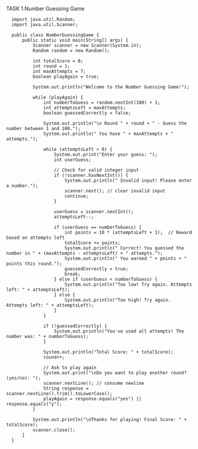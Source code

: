 TASK 1.Number Guessing Game

      import java.util.Random;
      import java.util.Scanner;
      
      public class NumberGuessingGame {
          public static void main(String[] args) {
              Scanner scanner = new Scanner(System.in);
              Random random = new Random();
      
              int totalScore = 0;
              int round = 1;
              int maxAttempts = 7;
              boolean playAgain = true;
      
              System.out.println("Welcome to the Number Guessing Game!");
      
              while (playAgain) {
                  int numberToGuess = random.nextInt(100) + 1;
                  int attemptsLeft = maxAttempts;
                  boolean guessedCorrectly = false;
      
                  System.out.println("\n Round " + round + " - Guess the number between 1 and 100.");
                  System.out.println(" You have " + maxAttempts + " attempts.");
      
                  while (attemptsLeft > 0) {
                      System.out.print("Enter your guess: ");
                      int userGuess;
      
                      // Check for valid integer input
                      if (!scanner.hasNextInt()) {
                          System.out.println(" Invalid input! Please enter a number.");
                          scanner.next(); // clear invalid input
                          continue;
                      }
      
                      userGuess = scanner.nextInt();
                      attemptsLeft--;
      
                      if (userGuess == numberToGuess) {
                          int points = 10 * (attemptsLeft + 1);  // Reward based on attempts left
                          totalScore += points;
                          System.out.println(" Correct! You guessed the number in " + (maxAttempts - attemptsLeft) + " attempts.");
                          System.out.println(" You earned " + points + " points this round.");
                          guessedCorrectly = true;
                          break;
                      } else if (userGuess < numberToGuess) {
                          System.out.println("Too low! Try again. Attempts left: " + attemptsLeft);
                      } else {
                          System.out.println("Too high! Try again. Attempts left: " + attemptsLeft);
                      }
                  }
      
                  if (!guessedCorrectly) {
                      System.out.println("You've used all attempts! The number was: " + numberToGuess);
                  }
      
                  System.out.println("Total Score: " + totalScore);
                  round++;
      
                  // Ask to play again
                  System.out.print("\nDo you want to play another round? (yes/no): ");
                  scanner.nextLine(); // consume newline
                  String response = scanner.nextLine().trim().toLowerCase();
                  playAgain = response.equals("yes") || response.equals("y");
              }
      
              System.out.println("\nThanks for playing! Final Score: " + totalScore);
              scanner.close();
          }
      }

